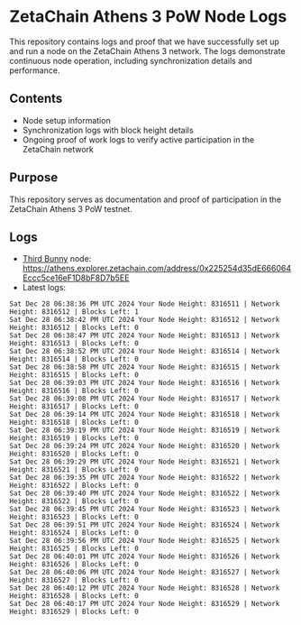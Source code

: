 # ZetaChain Athens 3 PoW Node Logs
This repository contains logs and proof that we have successfully set up and run a node on the ZetaChain Athens 3 network. The logs demonstrate continuous node operation, including synchronization details and performance.

## Contents
- Node setup information
- Synchronization logs with block height details
- Ongoing proof of work logs to verify active participation in the ZetaChain network

## Purpose
This repository serves as documentation and proof of participation in the ZetaChain Athens 3 PoW testnet.

## Logs

- [Third Bunny](https://thirdbunny.xyz/) node: https://athens.explorer.zetachain.com/address/0x225254d35dE666064Eccc5ce16eF1D8bF8D7b5EE
- Latest logs:
```
Sat Dec 28 06:38:36 PM UTC 2024 Your Node Height: 8316511 | Network Height: 8316512 | Blocks Left: 1
Sat Dec 28 06:38:42 PM UTC 2024 Your Node Height: 8316512 | Network Height: 8316512 | Blocks Left: 0
Sat Dec 28 06:38:47 PM UTC 2024 Your Node Height: 8316513 | Network Height: 8316513 | Blocks Left: 0
Sat Dec 28 06:38:52 PM UTC 2024 Your Node Height: 8316514 | Network Height: 8316514 | Blocks Left: 0
Sat Dec 28 06:38:58 PM UTC 2024 Your Node Height: 8316515 | Network Height: 8316515 | Blocks Left: 0
Sat Dec 28 06:39:03 PM UTC 2024 Your Node Height: 8316516 | Network Height: 8316516 | Blocks Left: 0
Sat Dec 28 06:39:08 PM UTC 2024 Your Node Height: 8316517 | Network Height: 8316517 | Blocks Left: 0
Sat Dec 28 06:39:14 PM UTC 2024 Your Node Height: 8316518 | Network Height: 8316518 | Blocks Left: 0
Sat Dec 28 06:39:19 PM UTC 2024 Your Node Height: 8316519 | Network Height: 8316519 | Blocks Left: 0
Sat Dec 28 06:39:24 PM UTC 2024 Your Node Height: 8316520 | Network Height: 8316520 | Blocks Left: 0
Sat Dec 28 06:39:29 PM UTC 2024 Your Node Height: 8316521 | Network Height: 8316521 | Blocks Left: 0
Sat Dec 28 06:39:35 PM UTC 2024 Your Node Height: 8316522 | Network Height: 8316522 | Blocks Left: 0
Sat Dec 28 06:39:40 PM UTC 2024 Your Node Height: 8316522 | Network Height: 8316522 | Blocks Left: 0
Sat Dec 28 06:39:45 PM UTC 2024 Your Node Height: 8316523 | Network Height: 8316523 | Blocks Left: 0
Sat Dec 28 06:39:51 PM UTC 2024 Your Node Height: 8316524 | Network Height: 8316524 | Blocks Left: 0
Sat Dec 28 06:39:56 PM UTC 2024 Your Node Height: 8316525 | Network Height: 8316525 | Blocks Left: 0
Sat Dec 28 06:40:01 PM UTC 2024 Your Node Height: 8316526 | Network Height: 8316526 | Blocks Left: 0
Sat Dec 28 06:40:06 PM UTC 2024 Your Node Height: 8316527 | Network Height: 8316527 | Blocks Left: 0
Sat Dec 28 06:40:12 PM UTC 2024 Your Node Height: 8316528 | Network Height: 8316528 | Blocks Left: 0
Sat Dec 28 06:40:17 PM UTC 2024 Your Node Height: 8316529 | Network Height: 8316529 | Blocks Left: 0
```
